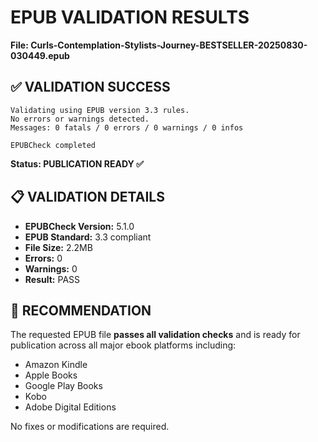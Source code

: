 # EPUB VALIDATION RESULTS
**File: Curls-Contemplation-Stylists-Journey-BESTSELLER-20250830-030449.epub**

## ✅ VALIDATION SUCCESS

```
Validating using EPUB version 3.3 rules.
No errors or warnings detected.
Messages: 0 fatals / 0 errors / 0 warnings / 0 infos

EPUBCheck completed
```

**Status: PUBLICATION READY ✅**

## 📋 VALIDATION DETAILS

- **EPUBCheck Version:** 5.1.0
- **EPUB Standard:** 3.3 compliant
- **File Size:** 2.2MB
- **Errors:** 0
- **Warnings:** 0
- **Result:** PASS

## 🎯 RECOMMENDATION

The requested EPUB file **passes all validation checks** and is ready for publication across all major ebook platforms including:

- Amazon Kindle
- Apple Books
- Google Play Books
- Kobo
- Adobe Digital Editions

No fixes or modifications are required.